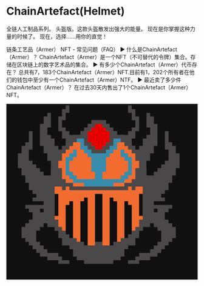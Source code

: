 # ChainArtefact(Helmet)

全链人工制品系列。 头盔版。这款头盔散发出强大的能量。 现在是你掌握这种力量的时候了。 现在，选择……用你的直觉！

链条工艺品（Armer） NFT - 常见问题（FAQ）
▶ 什么是ChainArtefact（Armer）？
ChainArtefact（Armer）是一个NFT（不可替代的令牌）集合。存储在区块链上的数字艺术品的集合。
▶ 有多少个ChainArtefact（Armer）代币存在？
总共有7，183个ChainArtefact（Armer）NFT.目前有1，202个所有者在他们的钱包中至少有一个ChainArtefact（Armer）NTF。
▶ 最近卖了多少件ChainArtefact（Armer）？
在过去30天内售出了1个ChainArtefact（Armer）NFT。

![nft](微信截图_20220902104917.png)

